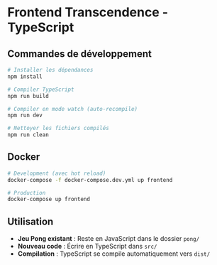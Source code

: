# Frontend Transcendence - TypeScript

## Commandes de développement

```bash
# Installer les dépendances
npm install

# Compiler TypeScript
npm run build

# Compiler en mode watch (auto-recompile)
npm run dev

# Nettoyer les fichiers compilés
npm run clean
```

## Docker

```bash
# Development (avec hot reload)
docker-compose -f docker-compose.dev.yml up frontend

# Production
docker-compose up frontend
```

## Utilisation

- **Jeu Pong existant** : Reste en JavaScript dans le dossier `pong/`
- **Nouveau code** : Écrire en TypeScript dans `src/`
- **Compilation** : TypeScript se compile automatiquement vers `dist/`
